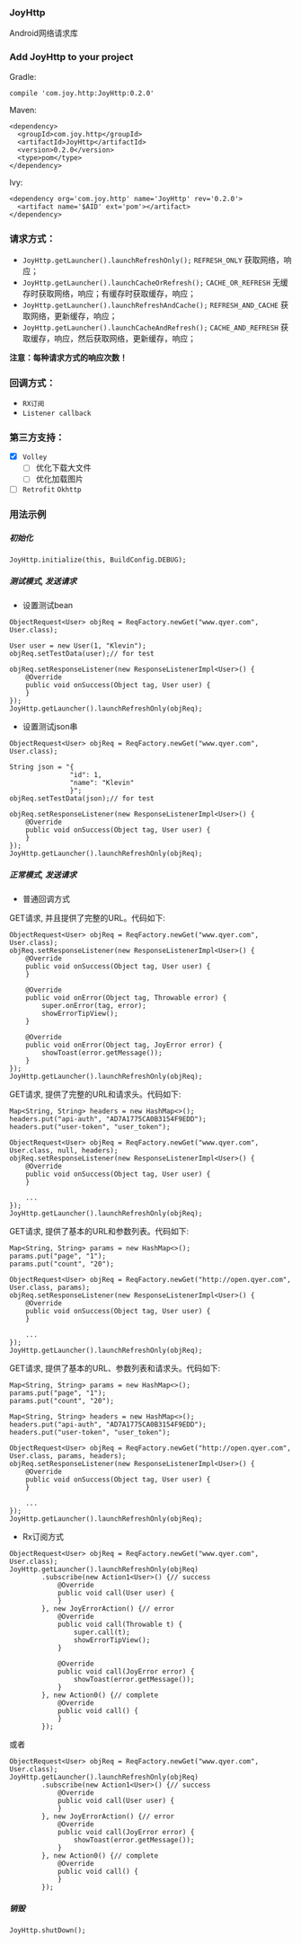 ### JoyHttp

Android网络请求库

### Add JoyHttp to your project

Gradle:

```
compile 'com.joy.http:JoyHttp:0.2.0'
```

Maven:

```
<dependency>
  <groupId>com.joy.http</groupId>
  <artifactId>JoyHttp</artifactId>
  <version>0.2.0</version>
  <type>pom</type>
</dependency>
```

 Ivy:

 ```
 <dependency org='com.joy.http' name='JoyHttp' rev='0.2.0'>
   <artifact name='$AID' ext='pom'></artifact>
 </dependency>
 ```

### 请求方式：  
- `JoyHttp.getLauncher().launchRefreshOnly();` `REFRESH_ONLY` 获取网络，响应；
- `JoyHttp.getLauncher().launchCacheOrRefresh();` `CACHE_OR_REFRESH` 无缓存时获取网络，响应；有缓存时获取缓存，响应；
- `JoyHttp.getLauncher().launchRefreshAndCache();` `REFRESH_AND_CACHE` 获取网络，更新缓存，响应；
- `JoyHttp.getLauncher().launchCacheAndRefresh();` `CACHE_AND_REFRESH` 获取缓存，响应，然后获取网络，更新缓存，响应；

**注意：每种请求方式的响应次数！**

### 回调方式：
- `RX订阅`
- `Listener callback`

### 第三方支持：
- [x] `Volley`
    - [ ] 优化下载大文件
    - [ ] 优化加载图片
- [ ] `Retrofit` `Okhttp`

### 用法示例

##### 初始化

```
JoyHttp.initialize(this, BuildConfig.DEBUG);
```

##### 测试模式, 发送请求

- 设置测试bean

```
ObjectRequest<User> objReq = ReqFactory.newGet("www.qyer.com", User.class);

User user = new User(1, "Klevin");
objReq.setTestData(user);// for test

objReq.setResponseListener(new ResponseListenerImpl<User>() {
    @Override
    public void onSuccess(Object tag, User user) {
    }
});
JoyHttp.getLauncher().launchRefreshOnly(objReq);
```

- 设置测试json串

```
ObjectRequest<User> objReq = ReqFactory.newGet("www.qyer.com", User.class);

String json = "{
               "id": 1,
               "name": "Klevin"
               }";
objReq.setTestData(json);// for test

objReq.setResponseListener(new ResponseListenerImpl<User>() {
    @Override
    public void onSuccess(Object tag, User user) {
    }
});
JoyHttp.getLauncher().launchRefreshOnly(objReq);
```

##### 正常模式, 发送请求

- 普通回调方式

GET请求, 并且提供了完整的URL。代码如下:

```
ObjectRequest<User> objReq = ReqFactory.newGet("www.qyer.com", User.class);
objReq.setResponseListener(new ResponseListenerImpl<User>() {
    @Override
    public void onSuccess(Object tag, User user) {
    }

    @Override
    public void onError(Object tag, Throwable error) {
        super.onError(tag, error);
        showErrorTipView();
    }

    @Override
    public void onError(Object tag, JoyError error) {
        showToast(error.getMessage());
    }
});
JoyHttp.getLauncher().launchRefreshOnly(objReq);
```

GET请求, 提供了完整的URL和请求头。代码如下:

```
Map<String, String> headers = new HashMap<>();
headers.put("api-auth", "AD7A1775CA0B3154F9EDD");
headers.put("user-token", "user_token");

ObjectRequest<User> objReq = ReqFactory.newGet("www.qyer.com", User.class, null, headers);
objReq.setResponseListener(new ResponseListenerImpl<User>() {
    @Override
    public void onSuccess(Object tag, User user) {
    }

    ...
});
JoyHttp.getLauncher().launchRefreshOnly(objReq);
```

GET请求, 提供了基本的URL和参数列表。代码如下:

```
Map<String, String> params = new HashMap<>();
params.put("page", "1");
params.put("count", "20");

ObjectRequest<User> objReq = ReqFactory.newGet("http://open.qyer.com", User.class, params);
objReq.setResponseListener(new ResponseListenerImpl<User>() {
    @Override
    public void onSuccess(Object tag, User user) {
    }

    ...
});
JoyHttp.getLauncher().launchRefreshOnly(objReq);
```

GET请求, 提供了基本的URL、参数列表和请求头。代码如下:

```
Map<String, String> params = new HashMap<>();
params.put("page", "1");
params.put("count", "20");

Map<String, String> headers = new HashMap<>();
headers.put("api-auth", "AD7A1775CA0B3154F9EDD");
headers.put("user-token", "user_token");

ObjectRequest<User> objReq = ReqFactory.newGet("http://open.qyer.com", User.class, params, headers);
objReq.setResponseListener(new ResponseListenerImpl<User>() {
    @Override
    public void onSuccess(Object tag, User user) {
    }

    ...
});
JoyHttp.getLauncher().launchRefreshOnly(objReq);
```

- Rx订阅方式

```
ObjectRequest<User> objReq = ReqFactory.newGet("www.qyer.com", User.class);
JoyHttp.getLauncher().launchRefreshOnly(objReq)
        .subscribe(new Action1<User>() {// success
            @Override
            public void call(User user) {
            }
        }, new JoyErrorAction() {// error
            @Override
            public void call(Throwable t) {
                super.call(t);
                showErrorTipView();
            }

            @Override
            public void call(JoyError error) {
                showToast(error.getMessage());
            }
        }, new Action0() {// complete
            @Override
            public void call() {
            }
        });
```

或者

```
ObjectRequest<User> objReq = ReqFactory.newGet("www.qyer.com", User.class);
JoyHttp.getLauncher().launchRefreshOnly(objReq)
        .subscribe(new Action1<User>() {// success
            @Override
            public void call(User user) {
            }
        }, new JoyErrorAction() {// error
            @Override
            public void call(JoyError error) {
                showToast(error.getMessage());
            }
        }, new Action0() {// complete
            @Override
            public void call() {
            }
        });
```

##### 销毁

```
JoyHttp.shutDown();
```
